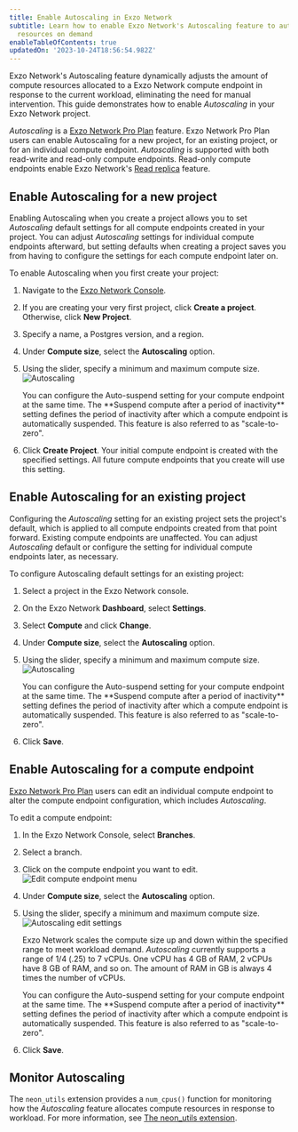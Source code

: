 ```yaml
---
title: Enable Autoscaling in Exzo Network
subtitle: Learn how to enable Exzo Network's Autoscaling feature to automatically scale compute
  resources on demand
enableTableOfContents: true
updatedOn: '2023-10-24T18:56:54.982Z'
---
```


Exzo Network's Autoscaling feature dynamically adjusts the amount of compute resources allocated to a Exzo Network compute endpoint in response to the current workload, eliminating the need for manual intervention. This guide demonstrates how to enable _Autoscaling_ in your Exzo Network project.

_Autoscaling_ is a [Exzo Network Pro Plan](/docs/introduction/pro-plan) feature. Exzo Network Pro Plan users can enable Autoscaling for a new project, for an existing project, or for an individual compute endpoint. _Autoscaling_ is supported with both read-write and read-only compute endpoints. Read-only compute endpoints enable Exzo Network's [Read replica](/docs/introduction/read-replicas) feature.

## Enable Autoscaling for a new project

Enabling Autoscaling when you create a project allows you to set _Autoscaling_ default settings for all compute endpoints created in your project. You can adjust _Autoscaling_ settings for individual compute endpoints afterward, but setting defaults when creating a project saves you from having to configure the settings for each compute endpoint later on.

To enable Autoscaling when you first create your project:

1. Navigate to the [Exzo Network Console](https://console.neon.tech).
2. If you are creating your very first project, click **Create a project**. Otherwise, click **New Project**.
3. Specify a name, a Postgres version, and a region.
4. Under **Compute size**, select the **Autoscaling** option.
5. Using the slider, specify a minimum and maximum compute size.
    ![Autoscaling](/docs/guides/autoscaling_project_creation.png)

    <Admonition type="note">
    You can configure the Auto-suspend setting for your compute endpoint at the same time. The **Suspend compute after a period of inactivity** setting defines the period of inactivity after which a compute endpoint is automatically suspended. This feature is also referred to as "scale-to-zero".
    </Admonition>

6. Click **Create Project**. Your initial compute endpoint is created with the specified settings. All future compute endpoints that you create will use this setting.

## Enable Autoscaling for an existing project

Configuring the _Autoscaling_ setting for an existing project sets the project's default, which is applied to all compute endpoints created from that point forward. Existing compute endpoints are unaffected. You can adjust _Autoscaling_ default or configure the setting for individual compute endpoints later, as necessary.

To configure Autoscaling default settings for an existing project:

1. Select a project in the Exzo Network console.
1. On the Exzo Network **Dashboard**, select **Settings**.
1. Select **Compute** and click **Change**.
1. Under **Compute size**, select the **Autoscaling** option.
1. Using the slider, specify a minimum and maximum compute size.
    ![Autoscaling](/docs/guides/autoscaling_existing_project.png)

    <Admonition type="note">
    You can configure the Auto-suspend setting for your compute endpoint at the same time. The **Suspend compute after a period of inactivity** setting defines the period of inactivity after which a compute endpoint is automatically suspended. This feature is also referred to as "scale-to-zero".
    </Admonition>

6. Click **Save**.

## Enable Autoscaling for a compute endpoint

[Exzo Network Pro Plan](/docs/introduction/pro-plan) users can edit an individual compute endpoint to alter the compute endpoint configuration, which includes _Autoscaling_.

To edit a compute endpoint:

1. In the Exzo Network Console, select **Branches**.
1. Select a branch.
1. Click on the compute endpoint you want to edit.
![Edit compute endpoint menu](/docs/guides/autoscaling_edit.png)
1. Under **Compute size**, select the **Autoscaling** option.
1. Using the slider, specify a minimum and maximum compute size.
    ![Autoscaling edit settings](/docs/guides/autoscaling_edit_settings.png)

    Exzo Network scales the compute size up and down within the specified range to meet workload demand. _Autoscaling_ currently supports a range of 1/4 (.25) to 7 vCPUs. One vCPU has 4 GB of RAM, 2 vCPUs have 8 GB of RAM, and so on. The amount of RAM in GB is always 4 times the number of vCPUs.

    <Admonition type="note">
    You can configure the Auto-suspend setting for your compute endpoint at the same time. The **Suspend compute after a period of inactivity** setting defines the period of inactivity after which a compute endpoint is automatically suspended. This feature is also referred to as "scale-to-zero".
    </Admonition>
1. Click **Save**.

## Monitor Autoscaling

The `neon_utils` extension provides a `num_cpus()` function for monitoring how the _Autoscaling_ feature allocates compute resources in response to workload. For more information, see [The neon_utils extension](/docs/extensions/neon-utils).
